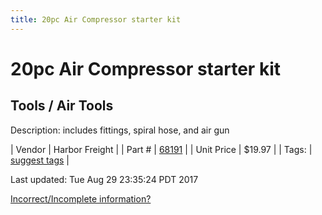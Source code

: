 ```yaml
---
title: 20pc Air Compressor starter kit
---
```


# 20pc Air Compressor starter kit
## Tools / Air Tools
Description: 	includes fittings, spiral hose, and air gun 

| Vendor | Harbor Freight | 
| Part # | [68191](http://www.harborfreight.com/air-tools/air-accessory-kits/20-pc-air-compressor-starter-kit-68191.html) | 
| Unit Price | $19.97 | 
| Tags: | [suggest tags](https://docs.google.com/forms/d/e/1FAIpQLSeWyY8v3RgOty-MyWmh9U0iivNYN_molChYyS-0U-o-kOAv_g/viewform) | 

Last updated: Tue Aug 29 23:35:24 PDT 2017

 [Incorrect/Incomplete information?](https://docs.google.com/forms/d/e/1FAIpQLSeWyY8v3RgOty-MyWmh9U0iivNYN_molChYyS-0U-o-kOAv_g/viewform)